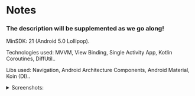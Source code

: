 # Notes

### The description will be supplemented as we go along!

MinSDK: 21 (Android 5.0 Lollipop).

Technologies used: MVVM, View Binding, Single Activity App, Kotlin Coroutines, DiffUtil..

Libs used: Navigation, Android Architecture Components, Android Material, Koin (DI)..

<details>
  <summary>Screenshots:</summary>
  
![Альтернативный текст](screenshots/empty.jpg)
![Альтернативный текст](screenshots/add_note.jpg)
![Альтернативный текст](screenshots/edit_note.jpg)
![Альтернативный текст](screenshots/note_list_2.jpg)
![Альтернативный текст](screenshots/note_list_1.jpg)
![Альтернативный текст](screenshots/removing.jpg)
![Альтернативный текст](screenshots/note_list_after_delete.jpg)
  
</details>


